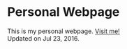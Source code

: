 Personal Webpage
================
This is my personal webpage. [Visit me!](https://stlong0521.github.io/webpage)
<br />
Updated on Jul 23, 2016.
